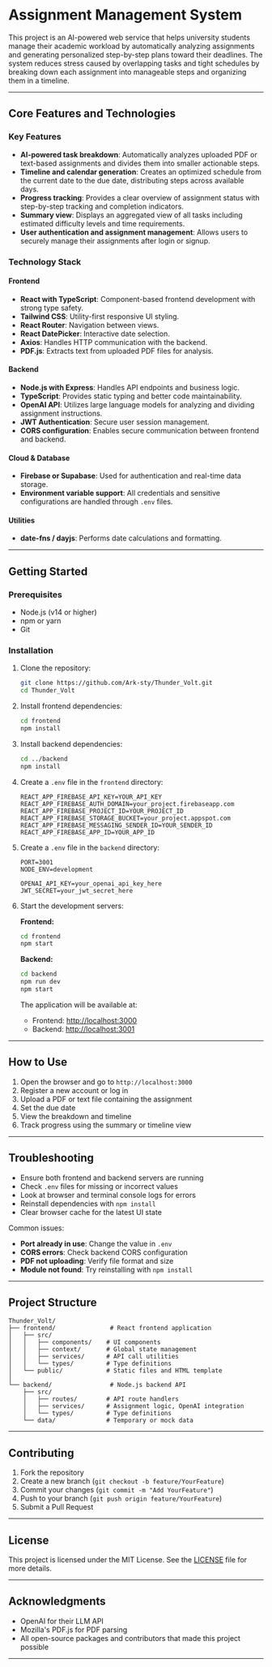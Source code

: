 # Assignment Management System

This project is an AI-powered web service that helps university students manage their academic workload by automatically analyzing assignments and generating personalized step-by-step plans toward their deadlines. The system reduces stress caused by overlapping tasks and tight schedules by breaking down each assignment into manageable steps and organizing them in a timeline.

---

## Core Features and Technologies

### Key Features

* **AI-powered task breakdown**: Automatically analyzes uploaded PDF or text-based assignments and divides them into smaller actionable steps.
* **Timeline and calendar generation**: Creates an optimized schedule from the current date to the due date, distributing steps across available days.
* **Progress tracking**: Provides a clear overview of assignment status with step-by-step tracking and completion indicators.
* **Summary view**: Displays an aggregated view of all tasks including estimated difficulty levels and time requirements.
* **User authentication and assignment management**: Allows users to securely manage their assignments after login or signup.

### Technology Stack

#### Frontend

* **React with TypeScript**: Component-based frontend development with strong type safety.
* **Tailwind CSS**: Utility-first responsive UI styling.
* **React Router**: Navigation between views.
* **React DatePicker**: Interactive date selection.
* **Axios**: Handles HTTP communication with the backend.
* **PDF.js**: Extracts text from uploaded PDF files for analysis.

#### Backend

* **Node.js with Express**: Handles API endpoints and business logic.
* **TypeScript**: Provides static typing and better code maintainability.
* **OpenAI API**: Utilizes large language models for analyzing and dividing assignment instructions.
* **JWT Authentication**: Secure user session management.
* **CORS configuration**: Enables secure communication between frontend and backend.

#### Cloud & Database

* **Firebase or Supabase**: Used for authentication and real-time data storage.
* **Environment variable support**: All credentials and sensitive configurations are handled through `.env` files.

#### Utilities

* **date-fns / dayjs**: Performs date calculations and formatting.

---

## Getting Started

### Prerequisites

* Node.js (v14 or higher)
* npm or yarn
* Git

### Installation

1. Clone the repository:

   ```bash
   git clone https://github.com/Ark-sty/Thunder_Volt.git
   cd Thunder_Volt
   ```

2. Install frontend dependencies:

   ```bash
   cd frontend
   npm install
   ```

3. Install backend dependencies:

   ```bash
   cd ../backend
   npm install
   ```

4. Create a `.env` file in the `frontend` directory:

   ```env
   REACT_APP_FIREBASE_API_KEY=YOUR_API_KEY
   REACT_APP_FIREBASE_AUTH_DOMAIN=your_project.firebaseapp.com
   REACT_APP_FIREBASE_PROJECT_ID=YOUR_PROJECT_ID
   REACT_APP_FIREBASE_STORAGE_BUCKET=your_project.appspot.com
   REACT_APP_FIREBASE_MESSAGING_SENDER_ID=YOUR_SENDER_ID
   REACT_APP_FIREBASE_APP_ID=YOUR_APP_ID
   ```

5. Create a `.env` file in the `backend` directory:

   ```env
   PORT=3001
   NODE_ENV=development

   OPENAI_API_KEY=your_openai_api_key_here
   JWT_SECRET=your_jwt_secret_here
   ```

6. Start the development servers:

   **Frontend:**

   ```bash
   cd frontend
   npm start
   ```

   **Backend:**

   ```bash
   cd backend
   npm run dev
   npm start
   ```

   The application will be available at:

   * Frontend: [http://localhost:3000](http://localhost:3000)
   * Backend: [http://localhost:3001](http://localhost:3001)

---

## How to Use

1. Open the browser and go to `http://localhost:3000`
2. Register a new account or log in
3. Upload a PDF or text file containing the assignment
4. Set the due date
5. View the breakdown and timeline
6. Track progress using the summary or timeline view

---

## Troubleshooting

* Ensure both frontend and backend servers are running
* Check `.env` files for missing or incorrect values
* Look at browser and terminal console logs for errors
* Reinstall dependencies with `npm install`
* Clear browser cache for the latest UI state

Common issues:

* **Port already in use**: Change the value in `.env`
* **CORS errors**: Check backend CORS configuration
* **PDF not uploading**: Verify file format and size
* **Module not found**: Try reinstalling with `npm install`

---

## Project Structure

```
Thunder_Volt/
├── frontend/               # React frontend application
│   ├── src/
│   │   ├── components/    # UI components
│   │   ├── context/       # Global state management
│   │   ├── services/      # API call utilities
│   │   └── types/         # Type definitions
│   └── public/            # Static files and HTML template
│
└── backend/                # Node.js backend API
    ├── src/
    │   ├── routes/        # API route handlers
    │   ├── services/      # Assignment logic, OpenAI integration
    │   └── types/         # Type definitions
    └── data/              # Temporary or mock data
```

---

## Contributing

1. Fork the repository
2. Create a new branch (`git checkout -b feature/YourFeature`)
3. Commit your changes (`git commit -m "Add YourFeature"`)
4. Push to your branch (`git push origin feature/YourFeature`)
5. Submit a Pull Request

---

## License

This project is licensed under the MIT License. See the [LICENSE](LICENSE) file for more details.

---

## Acknowledgments

* OpenAI for their LLM API
* Mozilla's PDF.js for PDF parsing
* All open-source packages and contributors that made this project possible

---

